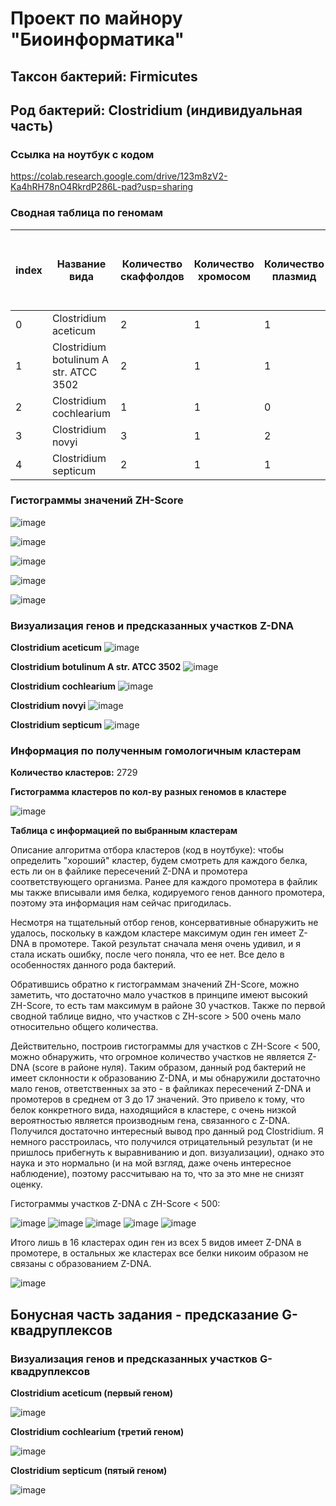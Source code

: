 # Проект по майнору "Биоинформатика"
## Таксон бактерий: Firmicutes
## Род бактерий: Clostridium (индивидуальная часть)

### Ссылка на ноутбук с кодом

https://colab.research.google.com/drive/123m8zV2-Ka4hRH78nO4RkrdP286L-pad?usp=sharing

### Сводная таблица по геномам

|index|Название вида|Количество скаффолдов|Количество хромосом|Количество плазмид|Общая длина последовательностей \(Mb)|Количество аннотированных генов|Доля аннотированных генов в геноме|Кол-во предсказанных участков Z-dna|Кол-во участков с zh-score &gt;500|Общая длина участков с zh-score &gt;500|
|---|---|---|---|---|---|---|---|---|---|---|
|0|Clostridium aceticum|2|1|1|4\.20704|3874|0\.8462184814026014|4201318|216|2432|
|1|Clostridium botulinum A str\. ATCC 3502|2|1|1|3\.90326|3566|0\.8162233620102171|3886916|205|2267|
|2|Clostridium cochlearium|1|1|0|2\.43542|2337|0\.8656285158206798|2435419|93|1015|
|3|Clostridium novyi|3|1|2|2\.49908|2302|0\.8511668293932168|2296219|156|1738|
|4|Clostridium septicum|2|1|1|3\.40472|3098|0\.8484932681688949|3399422|114|1316|

### Гистограммы значений ZH-Score

![image](https://user-images.githubusercontent.com/60008375/172836241-6f13e958-683e-4817-8380-b38fdd188c0d.png)

![image](https://user-images.githubusercontent.com/60008375/172836273-ef6046bc-b8da-4b2b-bb5f-fed2297161f0.png)

![image](https://user-images.githubusercontent.com/60008375/172836312-e24bd3de-8441-4a0c-8927-d659b1c854e6.png)

![image](https://user-images.githubusercontent.com/60008375/172836346-f9d10696-3aa2-4a14-9040-efdb02858575.png)

![image](https://user-images.githubusercontent.com/60008375/172836365-c0a15be5-c19b-4f16-a5c2-eafb26e52c07.png)

### Визуализация генов и предсказанных участков Z-DNA

**Clostridium aceticum**
![image](https://user-images.githubusercontent.com/60008375/173431600-fd4a005f-2b98-4401-93fa-693945424a21.png)

**Clostridium botulinum A str\. ATCC 3502**
![image](https://user-images.githubusercontent.com/60008375/173431653-c1c4a048-452d-4d0c-b168-63e1f067cb42.png)

**Clostridium cochlearium**
![image](https://user-images.githubusercontent.com/60008375/173431688-13334945-8d1c-4cc8-aaff-91c40eabf8dc.png)

**Clostridium novyi**
![image](https://user-images.githubusercontent.com/60008375/173431719-214d92eb-43d6-49bb-8111-3f64539d97c7.png)

**Clostridium septicum**
![image](https://user-images.githubusercontent.com/60008375/173431752-9e37f9a4-04f4-431a-95ec-a485dca10507.png)

### Информация по полученным гомологичным кластерам

**Количество кластеров:** 2729

**Гистограмма кластеров по кол-ву разных геномов в кластере**

![image](https://user-images.githubusercontent.com/60008375/173226721-ce4a84ac-21ba-4076-b452-5dcbb5b33bee.png)

**Таблица с информацией по выбранным кластерам**

Описание алгоритма отбора кластеров (код в ноутбуке): чтобы определить "хороший" кластер, будем смотреть для каждого белка, есть ли он в файлике пересечений Z-DNA и промотера соответствующего организма. Ранее для каждого промотера в файлик мы также вписывали имя белка, кодируемого генов данного промотера, поэтому эта информация нам сейчас пригодилась.

Несмотря на тщательный отбор генов, консервативные обнаружить не удалось, поскольку в каждом кластере максимум один ген имеет Z-DNA в промотере. Такой результат сначала меня очень удивил, и я стала искать ошибку, после чего поняла, что ее нет. Все дело в особенностях данного рода бактерий.

Обратившись обратно к гистограммам значений ZH-Score, можно заметить, что достаточно мало участков в принципе имеют высокий ZH-Score, то есть там максимум в районе 30 участков. Также по первой сводной таблице видно, что участков с ZH-score > 500 очень мало относительно общего количества.

Действительно, построив гистограммы для участков с ZH-Score < 500, можно обнаружить, что огромное количество участков не является Z-DNA (score в районе нуля). Таким образом, данный род бактерий не имеет склонности к образованию Z-DNA, и мы обнаружили достаточно мало генов, ответственных за это - в файликах пересечений Z-DNA и промотеров в среднем от 3 до 17 значений. Это привело к тому, что белок конкретного вида, находящийся в кластере, с очень низкой вероятностью является производным гена, связанного с Z-DNA. Получился достаточно интересный вывод про данный род Clostridium. Я немного расстроилась, что получился отрицательный результат (и не пришлось прибегнуть к выравниванию и доп. визуализации), однако это наука и это нормально (и на мой взгляд, даже очень интересное наблюдение), поэтому рассчитываю на то, что за это мне не снизят оценку.

Гистограммы участков Z-DNA с ZH-Score < 500:

![image](https://user-images.githubusercontent.com/60008375/173359889-1b7683ec-74c3-4159-ac98-c53e38d51f66.png)
![image](https://user-images.githubusercontent.com/60008375/173360875-0f59000c-847a-48c0-ac58-c33d1474d6e7.png)
![image](https://user-images.githubusercontent.com/60008375/173361659-96781d84-8d71-454e-af0c-4210cc2927be.png)
![image](https://user-images.githubusercontent.com/60008375/173361985-57bec49c-3d22-4230-b65a-944fca1de055.png)
![image](https://user-images.githubusercontent.com/60008375/173362247-ae81771f-0e5c-459a-ab45-327addbd67c3.png)

Итого лишь в 16 кластерах один ген из всех 5 видов имеет Z-DNA в промотере, в остальных же кластерах все белки никоим образом не связаны с образованием Z-DNA.

![image](https://user-images.githubusercontent.com/60008375/173372323-d7d82f92-2d86-41d4-9987-2beea3c580c0.png)

## Бонусная часть задания - предсказание G-квадруплексов

### Визуализация генов и предсказанных участков G-квадруплексов

**Clostridium aceticum (первый геном)**

![image](https://user-images.githubusercontent.com/60008375/173433872-7969a91e-1d62-40a3-b77d-af9aa64fd136.png)

**Clostridium cochlearium (третий геном)**

![image](https://user-images.githubusercontent.com/60008375/173434129-6bff6777-d386-44ff-ab55-1f655a27f6b0.png)

**Clostridium septicum (пятый геном)**

![image](https://user-images.githubusercontent.com/60008375/173434153-02a30968-af88-4892-a309-5189792ff6b5.png)
